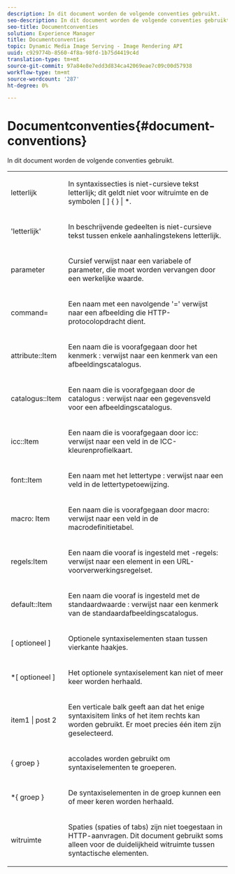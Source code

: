 ```yaml
---
description: In dit document worden de volgende conventies gebruikt.
seo-description: In dit document worden de volgende conventies gebruikt.
seo-title: Documentconventies
solution: Experience Manager
title: Documentconventies
topic: Dynamic Media Image Serving - Image Rendering API
uuid: c929774b-8560-4f8a-98fd-1b75d4419c4d
translation-type: tm+mt
source-git-commit: 97a84e8e7edd3d834ca42069eae7c09c00d57938
workflow-type: tm+mt
source-wordcount: '287'
ht-degree: 0%

---
```



# Documentconventies{#document-conventions}

In dit document worden de volgende conventies gebruikt.

<table id="simpletable_8C9DB0DA5F2B4C068794415602B768CB"> 
 <tr class="strow"> 
  <td class="stentry"> <p>letterlijk </p> </td> 
  <td class="stentry"> <p>In syntaxissecties is niet-cursieve tekst letterlijk; dit geldt niet voor witruimte en de symbolen [ ] { } | *. </p> </td> 
 </tr> 
 <tr class="strow"> 
  <td class="stentry"> <p>'letterlijk' </p> </td> 
  <td class="stentry"> <p>In beschrijvende gedeelten is niet-cursieve tekst tussen enkele aanhalingstekens letterlijk. </p> </td> 
 </tr> 
 <tr class="strow"> 
  <td class="stentry"> <p> <span class="varname"> parameter  </span> </p> </td> 
  <td class="stentry"> <p>Cursief verwijst naar een variabele of parameter, die moet worden vervangen door een werkelijke waarde. </p> </td> 
 </tr> 
 <tr class="strow"> 
  <td class="stentry"> <p> <span class="codeph"> command=  </span> </p> </td> 
  <td class="stentry"> <p>Een naam met een navolgende '=' verwijst naar een afbeelding die HTTP-protocolopdracht dient. </p> </td> 
 </tr> 
 <tr class="strow"> 
  <td class="stentry"> <p> <span class="codeph"> attribute::Item  </span> </p> </td> 
  <td class="stentry"> <p>Een naam die is voorafgegaan door het kenmerk <span class="codeph">: </span> verwijst naar een kenmerk van een afbeeldingscatalogus. </p> </td> 
 </tr> 
 <tr class="strow"> 
  <td class="stentry"> <p> <span class="codeph"> catalogus::Item  </span> </p> </td> 
  <td class="stentry"> <p>Een naam die is voorafgegaan door de catalogus <span class="codeph">: </span> verwijst naar een gegevensveld voor een afbeeldingscatalogus. </p> </td> 
 </tr> 
 <tr class="strow"> 
  <td class="stentry"> <p> <span class="codeph"> icc::Item  </span> </p> </td> 
  <td class="stentry"> <p>Een naam die is voorafgegaan door <span class="codeph"> icc: </span> verwijst naar een veld in de ICC-kleurenprofielkaart. </p> </td> 
 </tr> 
 <tr class="strow"> 
  <td class="stentry"> <p> <span class="codeph"> font::Item  </span> </p> </td> 
  <td class="stentry"> <p>Een naam met het lettertype <span class="codeph">: </span> verwijst naar een veld in de lettertypetoewijzing. </p> </td> 
 </tr> 
 <tr class="strow"> 
  <td class="stentry"> <p> <span class="codeph"> macro: Item  </span> </p> </td> 
  <td class="stentry"> <p>Een naam die is voorafgegaan door <span class="codeph"> macro: </span> verwijst naar een veld in de macrodefinitietabel. </p> </td> 
 </tr> 
 <tr class="strow"> 
  <td class="stentry"> <p> <span class="codeph"> regels:Item  </span> </p> </td> 
  <td class="stentry"> <p>Een naam die vooraf is ingesteld met <span class="codeph">-regels: </span> verwijst naar een element in een URL-voorverwerkingsregelset. </p> </td> 
 </tr> 
 <tr class="strow"> 
  <td class="stentry"> <p> <span class="codeph"> default::Item  </span> </p> </td> 
  <td class="stentry"> <p>Een naam die vooraf is ingesteld met de standaardwaarde <span class="codeph">: </span> verwijst naar een kenmerk van de standaardafbeeldingscatalogus. </p> </td> 
 </tr> 
 <tr class="strow"> 
  <td class="stentry"> <p> <span class="codeph"> [  <span class="varname"> optioneel  </span>]  </span> </p> </td> 
  <td class="stentry"> <p>Optionele syntaxiselementen staan tussen vierkante haakjes. </p> </td> 
 </tr> 
 <tr class="strow"> 
  <td class="stentry"> <p> <span class="codeph"> *[  <span class="varname"> optioneel  </span>]  </span> </p> </td> 
  <td class="stentry"> <p>Het <span class="varname"> optionele </span> syntaxiselement kan niet of meer keer worden herhaald. </p> </td> 
 </tr> 
 <tr class="strow"> 
  <td class="stentry"> <p> <span class="codeph"> <span class="varname"> item1  </span>|  <span class="varname"> post 2  </span> </span> </p> </td> 
  <td class="stentry"> <p>Een verticale balk geeft aan dat het enige syntaxisitem links of het item rechts kan worden gebruikt. Er moet precies één item zijn geselecteerd. </p> </td> 
 </tr> 
 <tr class="strow"> 
  <td class="stentry"> <p> <span class="codeph"> {  <span class="varname"> groep  </span>}  </span> </p> </td> 
  <td class="stentry"> <p>accolades worden gebruikt om syntaxiselementen te groeperen. </p> </td> 
 </tr> 
 <tr class="strow"> 
  <td class="stentry"> <p> <span class="codeph"> *{  <span class="varname"> groep  </span>}  </span> </p> </td> 
  <td class="stentry"> <p>De syntaxiselementen in de groep kunnen een of meer keren worden herhaald. </p> </td> 
 </tr> 
 <tr class="strow"> 
  <td class="stentry"> <p>witruimte </p> </td> 
  <td class="stentry"> <p>Spaties (spaties of tabs) zijn niet toegestaan in HTTP-aanvragen. Dit document gebruikt soms alleen voor de duidelijkheid witruimte tussen syntactische elementen. </p> </td> 
 </tr> 
</table>

